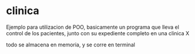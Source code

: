 # clinica
Ejemplo para utilizacion de POO, 
basicamente un programa que lleva el control de los pacientes, 
junto con su expediente completo en una clinica X 

todo se almacena en memoria, y se corre en terminal
